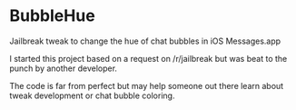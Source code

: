 BubbleHue
=========

Jailbreak tweak to change the hue of chat bubbles in iOS Messages.app

I started this project based on a request on /r/jailbreak but was beat to the punch by another developer. 

The code is far from perfect but may help someone out there learn about tweak development or chat bubble coloring. 
